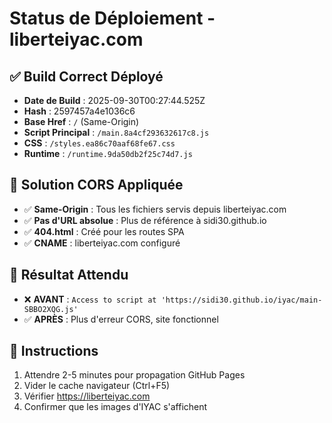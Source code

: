 # Status de Déploiement - liberteiyac.com

## ✅ Build Correct Déployé
- **Date de Build** : 2025-09-30T00:27:44.525Z
- **Hash** : 2597457a4e1036c6
- **Base Href** : `/` (Same-Origin)
- **Script Principal** : `/main.8a4cf293632617c8.js`
- **CSS** : `/styles.ea86c70aaf68fe67.css`
- **Runtime** : `/runtime.9da50db2f25c74d7.js`

## 🎯 Solution CORS Appliquée
- ✅ **Same-Origin** : Tous les fichiers servis depuis liberteiyac.com
- ✅ **Pas d'URL absolue** : Plus de référence à sidi30.github.io
- ✅ **404.html** : Créé pour les routes SPA
- ✅ **CNAME** : liberteiyac.com configuré

## 🚀 Résultat Attendu
- ❌ **AVANT** : `Access to script at 'https://sidi30.github.io/iyac/main-SBBO2XQG.js'`
- ✅ **APRÈS** : Plus d'erreur CORS, site fonctionnel

## 📝 Instructions
1. Attendre 2-5 minutes pour propagation GitHub Pages
2. Vider le cache navigateur (Ctrl+F5)
3. Vérifier https://liberteiyac.com
4. Confirmer que les images d'IYAC s'affichent
